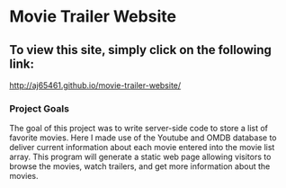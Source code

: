 Movie Trailer Website
===========================================
To view this site, simply click on the following link:
------------------------------------------------------
http://aj65461.github.io/movie-trailer-website/

### Project Goals

The goal of this project was to write server-side code to store a list of
favorite movies. Here I made use of the Youtube and OMDB database to deliver
current information about each movie entered into the movie list array. This
program will generate a static web page allowing visitors to browse the movies, 
watch trailers, and get more information about the movies.
